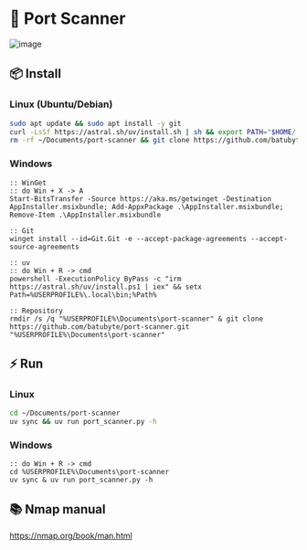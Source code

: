 # 🛜 Port Scanner
![image](https://github.com/user-attachments/assets/31e01990-7348-4016-bd61-97a737fc0941)

## 📦 Install
### Linux (Ubuntu/Debian)
```bash
sudo apt update && sudo apt install -y git
curl -LsSf https://astral.sh/uv/install.sh | sh && export PATH="$HOME/.local/bin:$PATH"
rm -rf ~/Documents/port-scanner && git clone https://github.com/batubyte/port-scanner.git ~/Documents/port-scanner && chmod +x ~/Documents/port-scanner/port_scanner.py
```
### Windows
```batch
:: WinGet
:: do Win + X -> A
Start-BitsTransfer -Source https://aka.ms/getwinget -Destination AppInstaller.msixbundle; Add-AppxPackage .\AppInstaller.msixbundle; Remove-Item .\AppInstaller.msixbundle

:: Git
winget install --id=Git.Git -e --accept-package-agreements --accept-source-agreements

:: uv
:: do Win + R -> cmd
powershell -ExecutionPolicy ByPass -c "irm https://astral.sh/uv/install.ps1 | iex" && setx Path=%USERPROFILE%\.local\bin;%Path%

:: Repository
rmdir /s /q "%USERPROFILE%\Documents\port-scanner" & git clone https://github.com/batubyte/port-scanner.git "%USERPROFILE%\Documents\port-scanner"
```

## ⚡ Run
### Linux
```bash
cd ~/Documents/port-scanner
uv sync && uv run port_scanner.py -h
```
### Windows
```batch
:: do Win + R -> cmd
cd %USERPROFILE%\Documents\port-scanner
uv sync & uv run port_scanner.py -h
```

## 📚 Nmap manual
https://nmap.org/book/man.html
